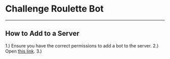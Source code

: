 # Challenge Roulette Bot
----

## How to Add to a Server
1.) Ensure you have the correct permissions to add a bot to the server.
2.) Open [this link](https://discord.com/api/oauth2/authorize?client_id=765578324860600362&permissions=2048&scope=bot).
3.) 
